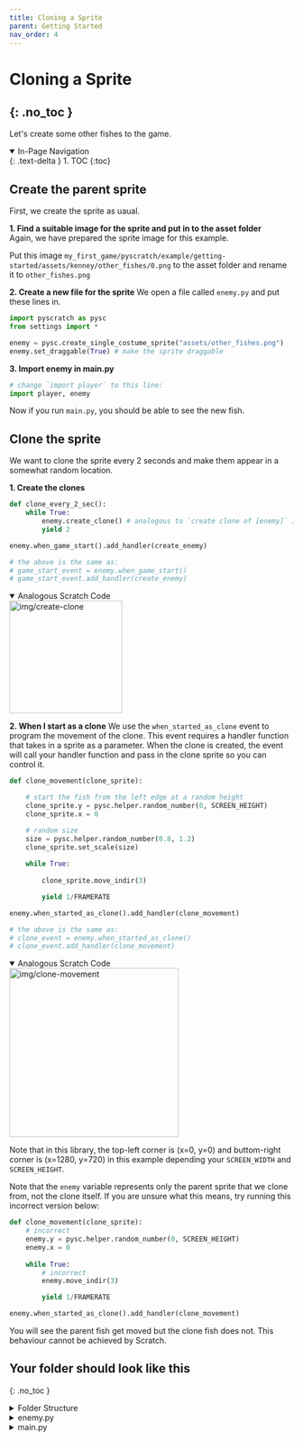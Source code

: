 ```yaml
---
title: Cloning a Sprite
parent: Getting Started
nav_order: 4
---
```

# Cloning a Sprite
{: .no_toc }
---
Let's create some other fishes to the game. 
<details open markdown="block">
  <summary>
    In-Page Navigation
  </summary>
  {: .text-delta }
1. TOC
{:toc}
</details>

## Create the parent sprite

First, we create the sprite as uaual.

**1. Find a suitable image for the sprite and put in to the asset folder**     
Again, we have prepared the sprite image for this example. 

Put this image `my_first_game/pyscratch/example/getting-started/assets/kenney/other_fishes/0.png` to the asset folder and rename it to `other_fishes.png`


**2. Create a new file for the sprite**
We open a file called `enemy.py` and put these lines in. 

```python
import pyscratch as pysc
from settings import *

enemy = pysc.create_single_costume_sprite("assets/other_fishes.png")
enemy.set_draggable(True) # make the sprite draggable
```

**3. Import enemy in main.py**
```python
# change `import player` to this line:
import player, enemy

```
Now if you run `main.py`, you should be able to see the new fish. 

## Clone the sprite 
We want to clone the sprite every 2 seconds and make them appear in a somewhat random location. 

**1. Create the clones**     
```python
def clone_every_2_sec():
    while True:
        enemy.create_clone() # analogous to `create clone of [enemy]` in scratch
        yield 2

enemy.when_game_start().add_handler(create_enemy)

# the above is the same as: 
# game_start_event = enemy.when_game_start()
# game_start_event.add_handler(create_enemy)

```

<details open markdown="block">
  <summary>
    Analogous Scratch Code
  </summary>
  <img src="img/create-clone.png" alt="img/create-clone" width="200"/>
</details>




**2. When I start as a clone**
We use the `when_started_as_clone` event to program the movement of the clone. 
This event requires a handler function that takes in a sprite as a parameter. When the clone is created, the event will call your handler function and pass in the clone sprite so you can control it. 


```python
def clone_movement(clone_sprite):

    # start the fish from the left edge at a random height
    clone_sprite.y = pysc.helper.random_number(0, SCREEN_HEIGHT)
    clone_sprite.x = 0

    # random size
    size = pysc.helper.random_number(0.8, 1.2)
    clone_sprite.set_scale(size)
    
    while True:
        
        clone_sprite.move_indir(3)

        yield 1/FRAMERATE

enemy.when_started_as_clone().add_handler(clone_movement)

# the above is the same as: 
# clone_event = enemy.when_started_as_clone()
# clone_event.add_handler(clone_movement)
```
<details open markdown="block">
  <summary>
    Analogous Scratch Code
  </summary>
  <img src="img/clone-movement.png" alt="img/clone-movement" width="300"/>

  Note that in this library, the top-left corner is (x=0, y=0) and buttom-right corner is (x=1280, y=720) in this example depending your `SCREEN_WIDTH` and `SCREEN_HEIGHT`.

</details>


Note that the `enemy` variable represents only the parent sprite that we clone from, not the clone itself. If you are unsure what this means, try running this incorrect version below: 

```python
def clone_movement(clone_sprite):
    # incorrect
    enemy.y = pysc.helper.random_number(0, SCREEN_HEIGHT)
    enemy.x = 0
    
    while True:
        # incorrect
        enemy.move_indir(3)

        yield 1/FRAMERATE

enemy.when_started_as_clone().add_handler(clone_movement)
```

You will see the parent fish get moved but the clone fish does not. This behaviour cannot be achieved by Scratch.



## Your folder should look like this
{: .no_toc }

<details markdown="block">
  <summary>
    Folder Structure
  </summary>
```
├─ my_first_game/
    ├─ pyscratch/
    ├─ assets/
        ├─ my_background.jpg
        ├─ player.png
        ├─ other_fishes.png
    ├─ main.py
    ├─ settings.py
    ├─ player.py
    ├─ enemy.py
```
</details>

<details markdown="block">
  <summary>
    enemy.py
  </summary>

```python
import pyscratch as pysc
from settings import *

# create the parent sprite
enemy = pysc.create_single_costume_sprite("assets/other_fishes.png")

## event: when game start -> create the clone
def clone_every_2_sec():
    while True:
        enemy.create_clone() 
        yield 2

enemy.when_game_start().add_handler(create_enemy)

## event: when started as clone -> movement
def clone_movement(clone_sprite):

    clone_sprite.y = pysc.helper.random_number(0, SCREEN_HEIGHT)
    clone_sprite.x = 0

    size = pysc.helper.random_number(0.8, 1.2)
    clone_sprite.set_scale(size)
    
    while True:
        clone_sprite.move_indir(3)

        yield 1/FRAMERATE

enemy.when_started_as_clone().add_handler(clone_movement)

```
</details>


<details markdown="block">
  <summary>
    main.py
  </summary>

```python
import pyscratch as pysc
from settings import *
import player, enemy

pysc.game.update_screen_mode((SCREEN_WIDTH, SCREEN_HEIGHT))
pysc.game.start(FRAMERATE)
```
</details>
